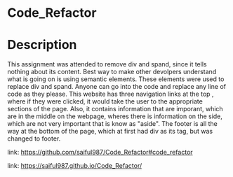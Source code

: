 # Code_Refactor

# Description

This assignment was attended to remove div and spand, since it tells nothing about its content. Best way to make other devolpers understand what is going on is using semantic elements. These elements were used to replace div and spand. Anyone can go into the code and replace any line of code as they please. This website has three navigation links at the top , where if they were clicked, it would take the user to the appropriate sections of the page. Also, it contains information that are imporant, which are in the middle on the webpage, wheres there is information on the side, which are not very important that is know as "aside". The footer is all the way at the bottom of the page, which at first had div as its tag, but was changed to footer. 
  

link: https://github.com/saiful987/Code_Refactor#code_refactor


link: https://saiful987.github.io/Code_Refactor/
